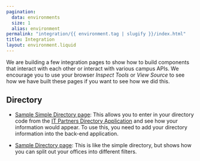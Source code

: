 ```yaml
---
pagination:
  data: environments
  size: 1
  alias: environment
permalink: "integration/{{ environment.tag | slugify }}/index.html"
title: Integration
layout: environment.liquid
---
```


We are building a few integration pages to show how to build components that interact with each other or interact with various campus APIs. We encourage you to use your browser *Inspect Tools* or *View Source* to see how we have built these pages if you want to see how we did this. 

## Directory

* <a href="/integration/{{ environment.tag }}/directory_simple.html">Sample Simple Directory page</a>: This allows you to enter in your directory code from the <a href="https://directory.wigg.illinois.edu">IT Partners Directory Application</a> and see how your information would appear. To use this, you need to add your directory information into the back-end application.

* <a href="/integration/{{ environment.tag }}/directory.html">Sample Directory page</a>: This is like the simple directory, but shows how you can split out your offices into different filters.



